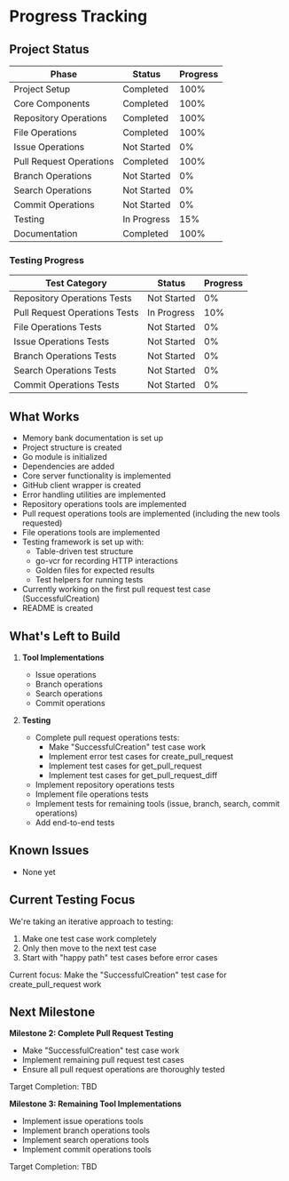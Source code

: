 # Progress Tracking

## Project Status

| Phase | Status | Progress |
|-------|--------|----------|
| Project Setup | Completed | 100% |
| Core Components | Completed | 100% |
| Repository Operations | Completed | 100% |
| File Operations | Completed | 100% |
| Issue Operations | Not Started | 0% |
| Pull Request Operations | Completed | 100% |
| Branch Operations | Not Started | 0% |
| Search Operations | Not Started | 0% |
| Commit Operations | Not Started | 0% |
| Testing | In Progress | 15% |
| Documentation | Completed | 100% |

### Testing Progress

| Test Category | Status | Progress |
|---------------|--------|----------|
| Repository Operations Tests | Not Started | 0% |
| Pull Request Operations Tests | In Progress | 10% |
| File Operations Tests | Not Started | 0% |
| Issue Operations Tests | Not Started | 0% |
| Branch Operations Tests | Not Started | 0% |
| Search Operations Tests | Not Started | 0% |
| Commit Operations Tests | Not Started | 0% |

## What Works

- Memory bank documentation is set up
- Project structure is created
- Go module is initialized
- Dependencies are added
- Core server functionality is implemented
- GitHub client wrapper is created
- Error handling utilities are implemented
- Repository operations tools are implemented
- Pull request operations tools are implemented (including the new tools requested)
- File operations tools are implemented
- Testing framework is set up with:
  - Table-driven test structure
  - go-vcr for recording HTTP interactions
  - Golden files for expected results
  - Test helpers for running tests
- Currently working on the first pull request test case (SuccessfulCreation)
- README is created

## What's Left to Build

1. **Tool Implementations**
   - Issue operations
   - Branch operations
   - Search operations
   - Commit operations

2. **Testing**
   - Complete pull request operations tests:
     - Make "SuccessfulCreation" test case work
     - Implement error test cases for create_pull_request
     - Implement test cases for get_pull_request
     - Implement test cases for get_pull_request_diff
   - Implement repository operations tests
   - Implement file operations tests
   - Implement tests for remaining tools (issue, branch, search, commit operations)
   - Add end-to-end tests

## Known Issues

- None yet

## Current Testing Focus

We're taking an iterative approach to testing:
1. Make one test case work completely
2. Only then move to the next test case
3. Start with "happy path" test cases before error cases

Current focus: Make the "SuccessfulCreation" test case for create_pull_request work

## Next Milestone

**Milestone 2: Complete Pull Request Testing**
- Make "SuccessfulCreation" test case work
- Implement remaining pull request test cases
- Ensure all pull request operations are thoroughly tested

Target Completion: TBD

**Milestone 3: Remaining Tool Implementations**
- Implement issue operations tools
- Implement branch operations tools
- Implement search operations tools
- Implement commit operations tools

Target Completion: TBD
